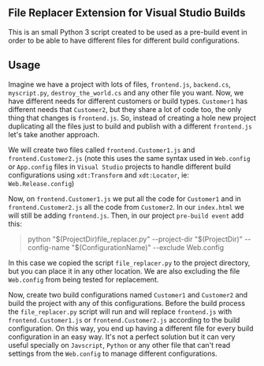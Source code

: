 ## File Replacer Extension for Visual Studio Builds

This is an small Python 3 script created to be used as a pre-build event in order to be able to have different files for different build configurations.

## Usage

Imagine we have a project with lots of files, `frontend.js`, `backend.cs`, `myscript.py`, `destroy_the_world.cs` and any other file you want. Now, we have different needs for different customers or build types. `Customer1` has different needs that `Customer2`, but they share a lot of code too, the only thing that changes is `frontend.js`.
So, instead of creating a hole new project duplicating all the files just to build and publish with a different `frontend.js` let's take another approach.

We will create two files called `frontend.Customer1.js` and `frontend.Customer2.js` (note this uses the same syntax used in `Web.config` or `App.config` files in `Visual Studio` projects to handle different build configurations using `xdt:Transform` and `xdt:Locator`, ie: `Web.Release.config`)

Now, on `frontend.Customer1.js` we put all the code for `Customer1` and in `frontend.Customer2.js` all the code from `Customer2`. In our `index.html` we will still be adding `frontend.js`. Then, in our project `pre-build event` add this:

> python "$(ProjectDir)file_replacer.py" --project-dir "$(ProjectDir)\" --config-name "$(ConfigurationName)" --exclude Web.config

In this case we copied the script `file_replacer.py` to the project directory, but you can place it in any other location. We are also excluding the file `Web.config` from being tested for replacement.

Now, create two build configurations named `Customer1` and `Customer2` and build the project with any of this configurations. Before the build process the `file_replacer.py` script will run and will replace `frontend.js` with `frontend.Customer1.js` or `frontend.Customer2.js` according to the build configuration. On this way, you end up having a different file for every build configuration in an easy way. It's not a perfect solution but it can very useful specially on `Javscript`, `Python` or any other file that can't read settings from the `Web.config` to manage different configurations.
